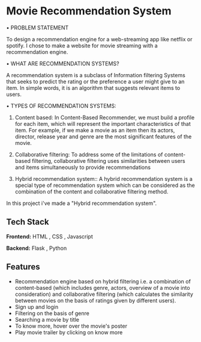 
# Movie Recommendation System


•	PROBLEM STATEMENT

To design a recommendation engine for a web-streaming app like netflix or spotify. I chose to make a website for movie streaming with a recommendation engine.

•	WHAT ARE RECOMMENDATION SYSTEMS? 

A recommendation system is a subclass of Information filtering Systems that seeks to predict the rating or the preference a user might give to an item. In simple words, it is an algorithm that suggests relevant items to users. 

•	TYPES OF RECOMMENDATION SYSTEMS: 
 
1)	Content based: 
In Content-Based Recommender, we must build a profile for each item, which will represent the important characteristics of that item. For example, if we make a movie as an item then its actors, director, release year and genre are the most significant features of the movie. 

2)	Collaborative filtering: 
To address some of the limitations of content-based filtering, collaborative filtering uses similarities between users and items simultaneously to provide recommendations

2)	Hybrid recommendation system:: 
A hybrid recommendation system is a special type of recommendation system which can be considered as the combination of the content and collaborative filtering method.

In this project i've made a "Hybrid recommendation system".


## Tech Stack

**Frontend:** HTML , CSS , Javascript 

**Backend:** Flask , Python

## Features

- Recommendation engine based on hybrid filtering i.e. a combination of content-based (which includes genre, actors, overview of a movie into consideration) and collaborative filtering (which calculates the similarity between movies on the basis of ratings given by different users).
- Sign up and login
- Filtering on the basis of genre
- Searching a movie by title
- To know more, hover over the movie's poster
- Play movie trailer by clicking on know more

